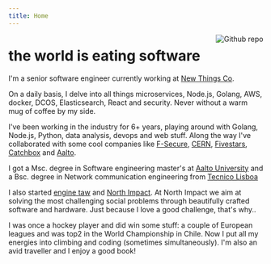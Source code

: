 ```yaml
---
title: Home
---
```


[<img src="https://www.gpestana.com/static/hackerman.jpg" style="max-width:40%;min-width:10%;float:right;" alt="Github repo" />](https://github.com/gpestana/)

# the world is eating software

I'm a senior software engineer currently working at [New Things Co](https://newthings.co).

On a daily basis, I delve into all things microservices, Node.js, Golang, AWS, docker, DCOS, Elasticsearch, React and security. Never without a warm mug of coffee by my side.

I've been working in the industry for 6+ years, playing around with Golang, Node.js, Python, data analysis, devops and web stuff. Along the way I've collaborated with some cool companies like [F-Secure](https://f-secure.com), [CERN](https://home.cern/), [Fivestars](http://www.fivestars.com/), [Catchbox](https://getcatchbox.com/) and [Aalto](http://www.aalto.fi/en/). 

I got a Msc. degree in Software engineering master's at <a href="http://www.aalto.fi/en/" target="_blank">Aalto University</a>
and a Bsc. degree in Network communication engineering from <a href="https://tecnico.ulisboa.pt/en/" target="_blank">Tecnico Lisboa</a> 

I also started  <a href="https://enginetaw.com" target="_blank">engine taw</a>
and <a href="http://northimpact.com" target="_blank">North Impact</a>. 
At North Impact we aim at solving the most challenging social problems 
through beautifully crafted software and hardware. Just because I love a
good challenge, that's why..

I was once a hockey player and did win some stuff: a couple of European 
leagues and was top2 in the World Championship in Chile. Now I put all 
my energies into climbing and coding (sometimes simultaneously). I'm 
also an avid traveller and I enjoy a good book!

